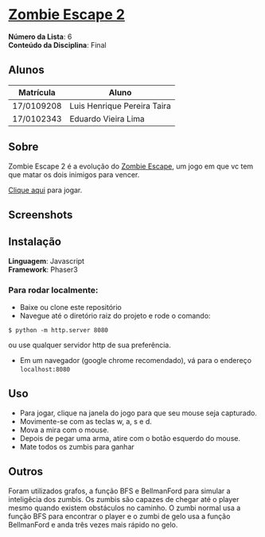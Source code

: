 
# [Zombie Escape 2](https://projeto-de-algoritmos.github.io/Final_ZombieEscape_2/)

**Número da Lista**: 6<br>
**Conteúdo da Disciplina**: Final<br>

## Alunos
|Matrícula | Aluno |
| -- | -- |
| 17/0109208  |  Luis Henrique Pereira Taira |
| 17/0102343  |  Eduardo Vieira Lima |

## Sobre 
Zombie Escape 2 é a evolução do [Zombie Escape](https://projeto-de-algoritmos.github.io/Grafos1_ZombieEscape/), um jogo em que vc tem que matar os dois inimigos para vencer.

[Clique aqui](https://projeto-de-algoritmos.github.io/Final_ZombieEscape_2/) para jogar.

## Screenshots



## Instalação 
**Linguagem**: Javascript<br>
**Framework**: Phaser3<br>
### Para rodar localmente:
* Baixe ou clone este repositório
* Navegue até o diretório raiz do projeto e rode o comando:
```
$ python -m http.server 8080
```
ou use qualquer servidor http de sua preferência.
* Em um navegador (google chrome recomendado), vá para o endereço `localhost:8080`

## Uso
* Para jogar, clique na janela do jogo para que seu mouse seja capturado.
* Movimente-se com as teclas w, a, s e d.
* Mova a mira com o mouse.
* Depois de pegar uma arma, atire com o botão esquerdo do mouse.
* Mate todos os zumbis para ganhar

## Outros 
Foram utilizados grafos, a função BFS e BellmanFord para simular a inteligêcia dos zumbis.
Os zumbis são capazes de chegar até o player mesmo quando existem obstáculos no caminho.
O zumbi normal usa a função BFS para encontrar o player e o zumbi de gelo usa a função BellmanFord e anda três vezes mais rápido no gelo.
